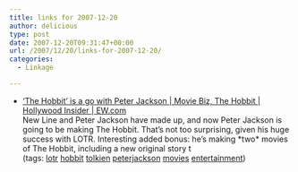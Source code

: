 ```yaml
---
title: links for 2007-12-20
author: delicious
type: post
date: 2007-12-20T09:31:47+00:00
url: /2007/12/20/links-for-2007-12-20/
categories:
  - Linkage

---
```

  * <div>
      <a href="http://hollywoodinsider.ew.com/2007/12/its-back-to-mid.html">&#8216;The Hobbit&#8217; is a go with Peter Jackson | Movie Biz, The Hobbit | Hollywood Insider | EW.com</a>
    </div>
    
    <div>
      New Line and Peter Jackson have made up, and now Peter Jackson is going to be making The Hobbit. That&#8217;s not too surprising, given his huge success with LOTR. Interesting added bonus: he&#8217;s making *two* movies of The Hobbit, including a new original story t
    </div>
    
    <div>
      (tags: <a href="http://del.icio.us/tazzzzz/lotr">lotr</a> <a href="http://del.icio.us/tazzzzz/hobbit">hobbit</a> <a href="http://del.icio.us/tazzzzz/tolkien">tolkien</a> <a href="http://del.icio.us/tazzzzz/peterjackson">peterjackson</a> <a href="http://del.icio.us/tazzzzz/movies">movies</a> <a href="http://del.icio.us/tazzzzz/entertainment">entertainment</a>)
    </div>
